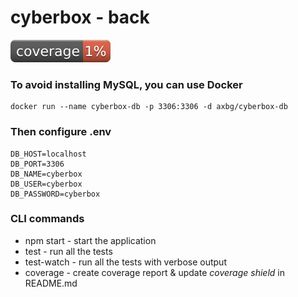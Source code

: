 # cyberbox - back

![Coverage](./tools/coverage.svg)

### To avoid installing MySQL, you can use Docker 

```docker
docker run --name cyberbox-db -p 3306:3306 -d axbg/cyberbox-db
```

### Then configure .env
```
DB_HOST=localhost
DB_PORT=3306
DB_NAME=cyberbox
DB_USER=cyberbox
DB_PASSWORD=cyberbox
```

### CLI commands
* npm start - start the application
* test - run all the tests
* test-watch - run all the tests with verbose output
* coverage - create coverage report & update *coverage shield* in README.md  